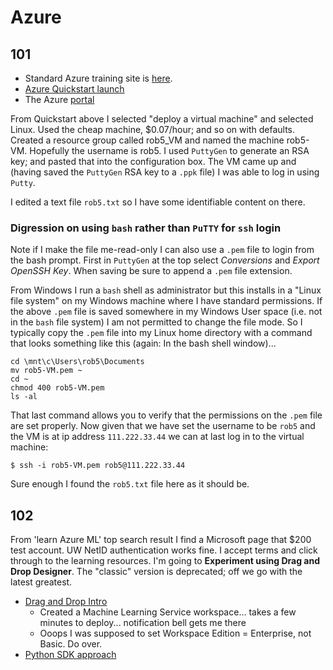 # Azure

## 101

- Standard Azure training site is [here](https://docs.microsoft.com/en-us/learn/azure/). 
- [Azure Quickstart launch](https://portal.azure.com/#blade/Microsoft_Azure_Resources/QuickstartCenterBlade?feature.RMFAEmailA=blade/Microsoft_Azure_Resources/QuickstartCenterBlade)
- The Azure [portal](https://portal.azure.com/#home)


From Quickstart above I selected "deploy a virtual machine" and selected Linux. Used the cheap machine, 
$0.07/hour; and so on with defaults. Created a resource group called rob5_VM and named the machine rob5-VM. 
Hopefully the username is rob5. I used `PuttyGen` to generate an RSA key; and pasted that into the configuration
box. The VM came up and (having saved the `PuttyGen` RSA key to a `.ppk` file) I was able to log in using `Putty`.


I edited a text file `rob5.txt` so I have some identifiable content on there. 


### Digression on using `bash` rather than `PuTTY` for `ssh` login


Note if I make the file me-read-only I can also use a `.pem` file to login from the bash prompt.
First in `PuttyGen` at the top select *Conversions* and *Export OpenSSH Key*. When saving be sure
to append a `.pem` file extension. 


From Windows I run a `bash` shell as administrator but this installs in a "Linux file system" on my 
Windows machine where I have standard permissions. If the above `.pem` file is saved somewhere in my
Windows User space (i.e. not in the `bash` file system) I am not permitted to change the file mode.
So I typically copy the `.pem` file into my Linux home directory with a command that looks something
like this (again: In the bash shell window)...

```
cd \mnt\c\Users\rob5\Documents
mv rob5-VM.pem ~
cd ~
chmod 400 rob5-VM.pem
ls -al
```

That last command allows you to verify that the permissions on the `.pem` file are set properly. 
Now given that we have set the username to be `rob5` and the VM is at ip address `111.222.33.44`
we can at last log in to the virtual machine: 


```
$ ssh -i rob5-VM.pem rob5@111.222.33.44 
```

Sure enough I found the `rob5.txt` file here as it should be. 

## 102

From 'learn Azure ML' top search result I find a Microsoft page that $200 test account. UW NetID 
authentication works fine. I accept terms and click through to the learning resources. I'm going to 
**Experiment using Drag and Drop Designer**. The "classic" version is deprecated; off we go with 
the latest greatest. 

* [Drag and Drop Intro](https://docs.microsoft.com/en-us/azure/machine-learning/service/tutorial-designer-automobile-price-train-score)
  * Created a Machine Learning Service workspace... takes a few minutes to deploy... notification bell gets me there
  * Ooops I was supposed to set Workspace Edition = Enterprise, not Basic. Do over.
* [Python SDK approach](https://docs.microsoft.com/en-us/azure/machine-learning/service/tutorial-1st-experiment-sdk-setup)

